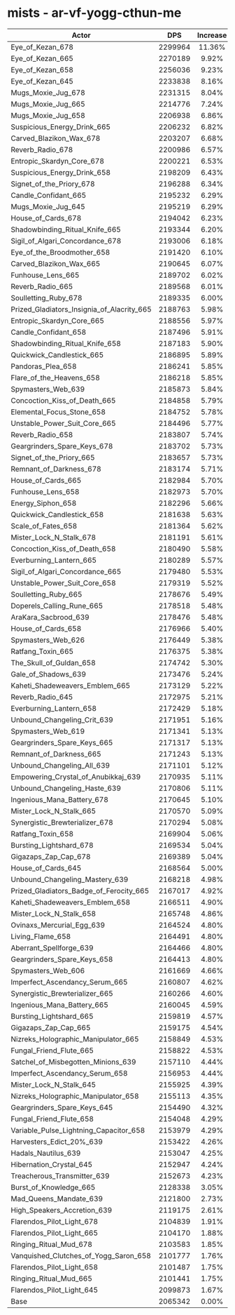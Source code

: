 # mists - ar-vf-yogg-cthun-me
| Actor | DPS | Increase |
|---|:---:|:---:|
|Eye_of_Kezan_678|2299964|11.36%|
|Eye_of_Kezan_665|2270189|9.92%|
|Eye_of_Kezan_658|2256036|9.23%|
|Eye_of_Kezan_645|2233838|8.16%|
|Mugs_Moxie_Jug_678|2231315|8.04%|
|Mugs_Moxie_Jug_665|2214776|7.24%|
|Mugs_Moxie_Jug_658|2206938|6.86%|
|Suspicious_Energy_Drink_665|2206232|6.82%|
|Carved_Blazikon_Wax_678|2203207|6.68%|
|Reverb_Radio_678|2200986|6.57%|
|Entropic_Skardyn_Core_678|2200221|6.53%|
|Suspicious_Energy_Drink_658|2198209|6.43%|
|Signet_of_the_Priory_678|2196288|6.34%|
|Candle_Confidant_665|2195232|6.29%|
|Mugs_Moxie_Jug_645|2195219|6.29%|
|House_of_Cards_678|2194042|6.23%|
|Shadowbinding_Ritual_Knife_665|2193344|6.20%|
|Sigil_of_Algari_Concordance_678|2193006|6.18%|
|Eye_of_the_Broodmother_658|2191420|6.10%|
|Carved_Blazikon_Wax_665|2190645|6.07%|
|Funhouse_Lens_665|2189702|6.02%|
|Reverb_Radio_665|2189568|6.01%|
|Soulletting_Ruby_678|2189335|6.00%|
|Prized_Gladiators_Insignia_of_Alacrity_665|2188763|5.98%|
|Entropic_Skardyn_Core_665|2188556|5.97%|
|Candle_Confidant_658|2187496|5.91%|
|Shadowbinding_Ritual_Knife_658|2187183|5.90%|
|Quickwick_Candlestick_665|2186895|5.89%|
|Pandoras_Plea_658|2186241|5.85%|
|Flare_of_the_Heavens_658|2186218|5.85%|
|Spymasters_Web_639|2185873|5.84%|
|Concoction_Kiss_of_Death_665|2184858|5.79%|
|Elemental_Focus_Stone_658|2184752|5.78%|
|Unstable_Power_Suit_Core_665|2184496|5.77%|
|Reverb_Radio_658|2183807|5.74%|
|Geargrinders_Spare_Keys_678|2183702|5.73%|
|Signet_of_the_Priory_665|2183657|5.73%|
|Remnant_of_Darkness_678|2183174|5.71%|
|House_of_Cards_665|2182984|5.70%|
|Funhouse_Lens_658|2182973|5.70%|
|Energy_Siphon_658|2182296|5.66%|
|Quickwick_Candlestick_658|2181638|5.63%|
|Scale_of_Fates_658|2181364|5.62%|
|Mister_Lock_N_Stalk_678|2181191|5.61%|
|Concoction_Kiss_of_Death_658|2180490|5.58%|
|Everburning_Lantern_665|2180289|5.57%|
|Sigil_of_Algari_Concordance_665|2179480|5.53%|
|Unstable_Power_Suit_Core_658|2179319|5.52%|
|Soulletting_Ruby_665|2178676|5.49%|
|Doperels_Calling_Rune_665|2178518|5.48%|
|AraKara_Sacbrood_639|2178476|5.48%|
|House_of_Cards_658|2176966|5.40%|
|Spymasters_Web_626|2176449|5.38%|
|Ratfang_Toxin_665|2176375|5.38%|
|The_Skull_of_Guldan_658|2174742|5.30%|
|Gale_of_Shadows_639|2173476|5.24%|
|Kaheti_Shadeweavers_Emblem_665|2173129|5.22%|
|Reverb_Radio_645|2172975|5.21%|
|Everburning_Lantern_658|2172429|5.18%|
|Unbound_Changeling_Crit_639|2171951|5.16%|
|Spymasters_Web_619|2171341|5.13%|
|Geargrinders_Spare_Keys_665|2171317|5.13%|
|Remnant_of_Darkness_665|2171243|5.13%|
|Unbound_Changeling_All_639|2171101|5.12%|
|Empowering_Crystal_of_Anubikkaj_639|2170935|5.11%|
|Unbound_Changeling_Haste_639|2170806|5.11%|
|Ingenious_Mana_Battery_678|2170645|5.10%|
|Mister_Lock_N_Stalk_665|2170570|5.09%|
|Synergistic_Brewterializer_678|2170294|5.08%|
|Ratfang_Toxin_658|2169904|5.06%|
|Bursting_Lightshard_678|2169534|5.04%|
|Gigazaps_Zap_Cap_678|2169389|5.04%|
|House_of_Cards_645|2168564|5.00%|
|Unbound_Changeling_Mastery_639|2168218|4.98%|
|Prized_Gladiators_Badge_of_Ferocity_665|2167017|4.92%|
|Kaheti_Shadeweavers_Emblem_658|2166511|4.90%|
|Mister_Lock_N_Stalk_658|2165748|4.86%|
|Ovinaxs_Mercurial_Egg_639|2164524|4.80%|
|Living_Flame_658|2164491|4.80%|
|Aberrant_Spellforge_639|2164466|4.80%|
|Geargrinders_Spare_Keys_658|2164413|4.80%|
|Spymasters_Web_606|2161669|4.66%|
|Imperfect_Ascendancy_Serum_665|2160807|4.62%|
|Synergistic_Brewterializer_665|2160266|4.60%|
|Ingenious_Mana_Battery_665|2160045|4.59%|
|Bursting_Lightshard_665|2159819|4.57%|
|Gigazaps_Zap_Cap_665|2159175|4.54%|
|Nizreks_Holographic_Manipulator_665|2158849|4.53%|
|Fungal_Friend_Flute_665|2158822|4.53%|
|Satchel_of_Misbegotten_Minions_639|2157110|4.44%|
|Imperfect_Ascendancy_Serum_658|2156953|4.44%|
|Mister_Lock_N_Stalk_645|2155925|4.39%|
|Nizreks_Holographic_Manipulator_658|2155113|4.35%|
|Geargrinders_Spare_Keys_645|2154490|4.32%|
|Fungal_Friend_Flute_658|2154048|4.29%|
|Variable_Pulse_Lightning_Capacitor_658|2153979|4.29%|
|Harvesters_Edict_20%_639|2153422|4.26%|
|Hadals_Nautilus_639|2153047|4.25%|
|Hibernation_Crystal_645|2152947|4.24%|
|Treacherous_Transmitter_639|2152673|4.23%|
|Burst_of_Knowledge_665|2128338|3.05%|
|Mad_Queens_Mandate_639|2121800|2.73%|
|High_Speakers_Accretion_639|2119175|2.61%|
|Flarendos_Pilot_Light_678|2104839|1.91%|
|Flarendos_Pilot_Light_665|2104170|1.88%|
|Ringing_Ritual_Mud_678|2103583|1.85%|
|Vanquished_Clutches_of_Yogg_Saron_658|2101777|1.76%|
|Flarendos_Pilot_Light_658|2101487|1.75%|
|Ringing_Ritual_Mud_665|2101441|1.75%|
|Flarendos_Pilot_Light_645|2099873|1.67%|
|Base|2065342|0.00%|
